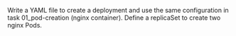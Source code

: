 Write a YAML file to create a deployment and use the same configuration in task 01_pod-creation (nginx container). Define a replicaSet to create two nginx Pods.